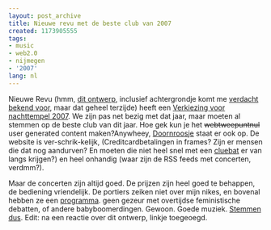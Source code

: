 ```yaml
---
layout: post_archive
title: Nieuwe revu met de beste club van 2007
created: 1173905555
tags:
- music
- web2.0
- nijmegen
- '2007'
lang: nl
---
```

Nieuwe Revu (hmm, [dit ontwerp](http://www.revu.nl), inclusief achtergrondje komt me [verdacht bekend voor](http://www.sympal.nl/), maar dat geheel terzijde) heeft een [Verkiezing voor nachttempel 2007](http://www.revu.nl/4500). We zijn pas net bezig met dat jaar, maar moeten al stemmen op de beste club van dit jaar. Hoe gek kun je het <s>webtweepuntnul</s> user generated content maken?Anywheey, [Doornroosje](http://www.doornroosje.nl/) staat er ook op. De website is ver-schrik-kelijk, (Creditcardbetalingen in frames? Zijn er mensen die dat nog aandurven? En moeten die niet heel snel met een [cluebat](http://en.wikipedia.org/wiki/Cluebat) er van langs krijgen?) en heel onhandig (waar zijn de RSS feeds met concerten, verdmm?).

Maar de concerten zijn altijd goed. De prijzen zijn heel goed te behappen, de bediening vriendelijk. De portiers zeiken niet over mijn nikes, en bovenal hebben ze een [programma](http://www.doornroosje.nl/Programma.asp). geen gezeur met overtijdse feministische debatten, of andere babyboomerdingen. Gewoon. Goede muziek. [Stemmen dus](http://www.revu.nl/4500). Edit: na een reactie over dit ontwerp, linkje toegeoegd. 
